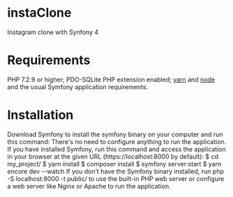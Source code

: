 # instaClone
Instagram clone with Synfony 4 
# Requirements
PHP 7.2.9 or higher;
PDO-SQLite PHP extension enabled;
[yarn](https://classic.yarnpkg.com/en/) and [node](https://nodejs.org/en/)
and the usual Symfony application requirements.
# Installation
Download Symfony to install the symfony binary on your computer and run this command:
There's no need to configure anything to run the application. If you have installed Symfony, run this command and access the application in your browser at the given URL (https://localhost:8000 by default):
$ cd my_project/
$ yarn install
$ composer install
$ symfony server:start
$ yarn encore dev --watch
If you don't have the Symfony binary installed, run php -S localhost:8000 -t public/ to use the built-in PHP web server or configure a web server like Nginx or Apache to run the application.

